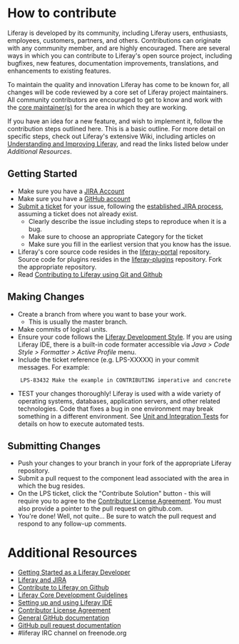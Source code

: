 # How to contribute

Liferay is developed by its community, including Liferay users, enthusiasts, employees, customers, partners, and others.  Contributions can originate with any community member, and are highly encouraged.  There are several ways
in which you can contribute to Liferay's open source project, including bugfixes, new features, documentation improvements, translations, and enhancements to existing features.  

To maintain the quality and innovation Liferay has come to be known for, all changes will be code reviewed by a core set of Liferay project maintainers.  All community contributors are encouraged to get to know and work with the [core maintainer(s)](http://issues.liferay.com/browse/LPS#selectedTab=com.atlassian.jira.plugin.system.project%3Acomponents-panel)  for the area in which they are working.

If you have an idea for a new feature, and wish to implement it, follow the contribution steps outlined here.  This is a basic outline.  For more detail on specific steps, check out Liferay's extensive Wiki, including articles on [Understanding and Improving Liferay](http://www.liferay.com/community/wiki/-/wiki/tag/understanding+and+improving+liferay), and read the links listed below under *Additional Resources*.

## Getting Started

* Make sure you have a [JIRA Account](http://issues.liferay.com)
* Make sure you have a [GitHub account](https://github.com/signup/free)
* [Submit a ticket](http://issues.liferay.com) for your issue, following the [established JIRA process](http://www.liferay.com/community/wiki/-/wiki/Main/JIRA), assuming a ticket does not already exist.
  * Clearly describe the issue including steps to reproduce when it is a bug.
  * Make sure to choose an appropriate Category for the ticket
  * Make sure you fill in the earliest version that you know has the issue.
* Liferay's core source code resides in the [liferay-portal](https://github.com/liferay/liferay-portal) repository.  Source code for plugins resides in the [liferay-plugins](https://github.com/liferay/liferay-plugins) repository.  Fork the appropriate repository. 
* Read [Contributing to Liferay using Git and Github](http://www.liferay.com/community/wiki/-/wiki/Main/Contribute+using+Git+and+GitHub)

## Making Changes

* Create a branch from where you want to base your work.
  * This is usually the master branch.
* Make commits of logical units.
* Ensure your code follows the [Liferay Development Style](http://www.liferay.com/community/wiki/-/wiki/Main/Development+Style).  If you are using Liferay IDE, there is a built-in code formater accessible via *Java > Code Style > Formatter > Active Profile* menu.
* Include the ticket reference (e.g. LPS-XXXXX) in your commit messages. For example:

````
    LPS-83432 Make the example in CONTRIBUTING imperative and concrete
````

* TEST your changes thoroughly!  Liferay is used with a wide variety of operating systems, databases, application servers, and other related technologies.  Code that fixes a bug in one environment may break something in a different environment.  See [Unit and Integration Tests](http://www.liferay.com/community/wiki/-/wiki/Main/Unit+and+Integration+tests) for details on how to execute automated tests.

## Submitting Changes

* Push your changes to your branch in your fork of the appropriate Liferay repository.
* Submit a pull request to the component lead associated with the area in which the bug resides.
* On the LPS ticket, click the "Contribute Solution" button - this will require you to agree to the [Contributor License Agreement](http://www.liferay.com/legal/contributors-agreement).  You must also provide a pointer to the pull request on github.com.
* You're done!  Well, not quite... Be sure to watch the pull request and respond to any follow-up comments.

# Additional Resources

* [Getting Started as a Liferay Developer](http://www.liferay.com/community/wiki/-/wiki/Main/Getting+started+as+a+Liferay+Developer+in+a+few+steps)
* [Liferay and JIRA](http://www.liferay.com/community/wiki/-/wiki/Main/JIRA)
* [Contribute to Liferay on Github](http://www.liferay.com/community/wiki/-/wiki/Main/Contribute+using+Git+and+GitHub)
* [Liferay Core Development Guidelines](http://www.liferay.com/community/wiki/-/wiki/Main/Liferay+Core+Development+Guidelines)
* [Setting up and using Liferay IDE](http://www.liferay.com/community/wiki/-/wiki/Main/Liferay+Contributor+Development+Environment+Setup)
* [Contributor License Agreement](http://www.liferay.com/legal/contributors-agreement)
* [General GitHub documentation](http://help.github.com/)
* [GitHub pull request documentation](http://help.github.com/send-pull-requests/)
* #liferay IRC channel on freenode.org

